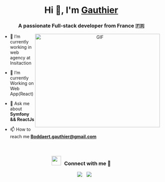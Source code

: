 <h1 align="center">Hi 👋, I'm  <a href="https://100rabhcsmc.github.io/Me.io/" target="blank">
Gauthier</a></h1>
<h3 align="center">A passionate Full-stack developer from France &#127467;&#127479;</h3>

<a target="_blank" align="center">
  <img align="right" top="500" height="300" width="400" alt="GIF" src="https://media.giphy.com/media/SWoSkN6DxTszqIKEqv/giphy.gif">
</a>

- 🔭 I’m currently working in web agency at Insitaction <a href="https://phoenix.tech/griffyn/" target="blank"></a>

- 🌱 I’m currently Working on Web App(React)

- 💬 Ask me about **Symfony && ReactJs**

- 📫 How to reach me **Boddaert.gauthier@gmail.com**

<br/>
<h3 align="center" > <img src="https://media.giphy.com/media/iY8CRBdQXODJSCERIr/giphy.gif" width="30" height="30" style="margin-right: 10px;">Connect with me 🤝 </h3>

<p align="center">

 <div align="center"  class="icons-social" style="margin-left: 10px;">
        <a style="margin-left: 10px;"  target="_blank" href="https://www.linkedin.com/in/saurabhmchavan/">
			<img src="https://img.icons8.com/doodle/40/000000/linkedin--v2.png"></a>
        <a style="margin-left: 10px;" target="_blank" href="https://github.com/100rabhcsmc">
		<img src="https://img.icons8.com/doodle/40/000000/github--v1.png"></a>
      </div>
</p>

